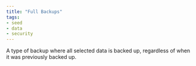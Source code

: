 ```yaml
---
title: "Full Backups"
tags:
- seed
- data
- security
---
```


A type of backup where all selected data is backed up, regardless of when it was previously backed up.